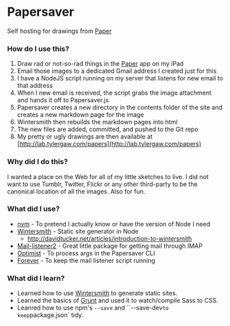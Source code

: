 # Papersaver

Self hosting for drawings from [Paper](http://www.fiftythree.com/paper)

### How do I use this?

 1. Draw rad or not-so-rad things in the [Paper](http://www.fiftythree.com/paper) app on my iPad
 2. Email those images to a dedicated Gmail address I created just for this
 3. I have a NodeJS script running on my server that listens for new email to that address
 4. When I new email is received, the script grabs the image attachment and hands it off to Papersaver.js
 5. Papersaver creates a new directory in the contents folder of the site and creates a new markdown page for the image
 6. Wintersmith then rebuilds the markdown pages into html
 7. The new files are added, committed, and pushed to the Git repo
 8. My pretty or ugly drawings are then available at [http://lab.tylergaw.com/papers](http://lab.tylergaw.com/papers)

### Why did I do this?

I wanted a place on the Web for all of my little sketches to live. I did not want
to use Tumblr, Twitter, Flickr or any other third-party to be the canonical location
of all the images. Also for fun.

### What did I use?

 - [nvm](https://github.com/creationix/nvm) - To pretend I actually know or have the version of Node I need
 - [Wintersmith](https://github.com/jnordberg/wintersmith) - Static site generator in Node
   - http://davidtucker.net/articles/introduction-to-wintersmith
 - [Mail-listener2](https://github.com/chirag04/mail-listener2) - Great little package for getting mail through IMAP
 - [Optimist](https://github.com/substack/node-optimist) - To process args in the Papersaver CLI
 - [Forever](https://github.com/nodejitsu/forever) - To keep the mail listener script running

### What did I learn?

 - Learned how to use [Wintersmith](https://github.com/jnordberg/wintersmith) to generate static sites.
 - Learned the basics of [Grunt](http://gruntjs.com/) and used it to watch/compile Sass to CSS.
 - Leanred how to use npm's `--save` and ``--save-dev` to keep `package.json` tidy.
